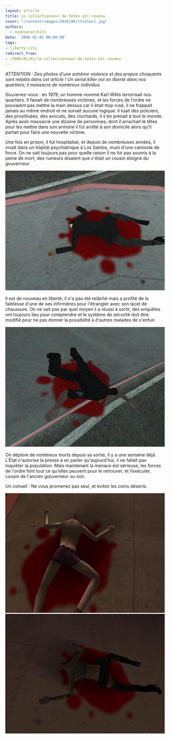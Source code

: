```yaml
---
layout: article
title: Le collectionneur de têtes est revenu
cover: "/content/images/2016/06/ttcolec1.jpg"
authors:
  - noobsanarckist
date: '2006-01-02 00:00:00'
tags:
- liberty-city
redirect_from:
- /2006/01/01/le-collectionneur-de-tetes-est-revenu
---
```


_ATTENTION : Des photos d'une extrême violence et des propos choquants sont relatés dans cet article ! Un serial killer est en liberté dans nos quartiers; il massacre de nombreux individus._

Souvenez-vous : en 1979, un homme nommé Karl Willis terrorisait nos quartiers. Il faisait de nombreuses victimes, et les forces de l'ordre ne pouvaient pas mettre la main dessus car il était trop rusé, il ne frappait jamais au même endroit et ne suivait aucune logique. Il tuait des policiers, des prostituées, des avocats, des clochards, il s'en prenait à tout le monde. Après avoir massacré une dizaine de personnes, dont il arrachait le têtes pour les mettre dans son armoire il fut arrêté à son domicile alors qu'il partait pour faire une nouvelle victime.

Une fois en prison, il fut hospitalisé, et depuis de nombreuses années, il vivait dans un hôpital psychiatrique à Los Santos, muni d'une camisole de force. On ne sait toujours pas pour quelle raison il ne fut pas soumis à la peine de mort, des rumeurs disaient que c'était un cousin éloigné du gouverneur.

![](/content/images/2005/01/ttcolec2.jpg)

Il est de nouveau en liberté, il n'a pas été relâché mais a profité de la faiblesse d'une de ses infirmières pour l'étrangler avec son lacet de chaussure. On ne sait pas par quel moyen il a réussi à sortir, des enquêtes ont toujours lieu pour comprendre et le système de sécurité doit être modifié pour ne pas donner la possibilité à d'autres malades de s'enfuir.

![](/content/images/2005/01/ttcolec3.jpg)

On déplore de nombreux morts depuis sa sortie, il y a une semaine déjà . L'État n'autorise la presse à en parler qu'aujourd'hui, il ne fallait pas inquiéter la population. Mais maintenant la menace est sérieuse, les forces de l'ordre font tout ce qu'elles peuvent pour le retrouver, et l’exécuter, cousin de l'ancien gouverneur ou non.

Un conseil : Ne vous promenez pas seul, et évitez les coins déserts.

![](/content/images/2005/01/ttcolec4.jpg)
![](/content/images/2005/01/ttcolec5.jpg)